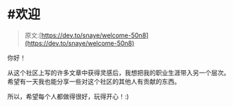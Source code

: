 # #欢迎

> 原文:[https://dev.to/snaye/welcome-50n8](https://dev.to/snaye/welcome-50n8)

你好！

从这个社区上写的许多文章中获得灵感后，我想把我的职业生涯带入另一个层次。希望有一天我也能分享一些对这个社区的其他人有贡献的东西。

所以，希望每个人都做得很好，玩得开心！:)